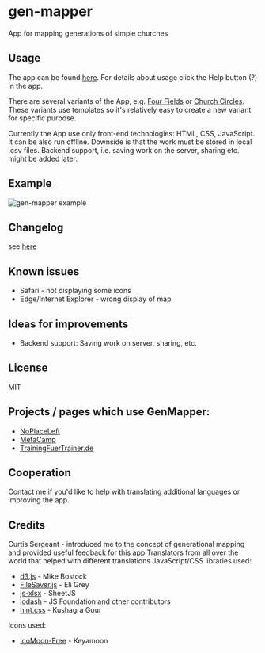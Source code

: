 # gen-mapper
App for mapping generations of simple churches

## Usage
The app can be found [here](https://dvopalecky.github.io/gen-mapper).
For details about usage click the Help button (?) in the app.

There are several variants of the App, e.g. [Four Fields](https://dvopalecky.github.io/gen-mapper/four-fields/index.html) or [Church Circles](https://dvopalecky.github.io/gen-mapper/church-circles/index.html).
These variants use templates so it's relatively easy to create a new variant for specific purpose.

Currently the App use only front-end technologies: HTML, CSS, JavaScript.
It can be also run offline. Downside is that the work must be stored in local .csv files.
Backend support, i.e. saving work on the server, sharing etc. might be added later.

## Example
![gen-mapper example](https://dvopalecky.github.io/gen-mapper/gen-mapper-example1.png)

## Changelog
see [here](changelog.md)

## Known issues
* Safari - not displaying some icons
* Edge/Internet Explorer - wrong display of map

## Ideas for improvements
* Backend support: Saving work on server, sharing, etc.

## License
MIT

## Projects / pages which use GenMapper:
* [NoPlaceLeft](http://noplaceleft.net/genmapper/)
* [MetaCamp](https://metacamp.org/generational-mapping-software/)
* [TrainingFuerTrainer.de](https://www.trainingfuertrainer.de/baumzeichner/)

## Cooperation
Contact me if you'd like to help with translating additional languages or
  improving the app.

## Credits
Curtis Sergeant - introduced me to the concept of generational mapping and
  provided useful feedback for this app
Translators from all over the world that helped with different translations
JavaScript/CSS libraries used:
* [d3.js](https://d3js.org) - Mike Bostock
* [FileSaver.js](https://github.com/eligrey/FileSaver.js) - Eli Grey
* [js-xlsx](https://github.com/SheetJS/js-xlsx) - SheetJS
* [lodash](https://lodash.com) - JS Foundation and other contributors
* [hint.css](https://github.com/chinchang/hint.css/) - Kushagra Gour

Icons used:
* [IcoMoon-Free](https://github.com/Keyamoon/IcoMoon-Free) - Keyamoon
